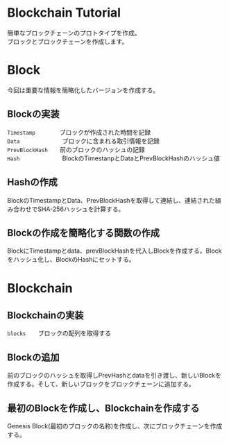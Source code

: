 Blockchain Tutorial
====


簡単なブロックチェーンのプロトタイプを作成。  
ブロックとブロックチェーンを作成します。
 
# Block
今回は重要な情報を簡略化したバージョンを作成する。  

## Blockの実装  
`Timestamp`　　　　ブロックが作成された時間を記録  
`Data`　　　　　　　ブロックに含まれる取引情報を記録  
`PrevBlockHash`　　前のブロックのハッシュの記録  
`Hash`　　　　　　　BlockのTimestanpとDataとPrevBlockHashのハッシュ値  
 
## Hashの作成  
BlockのTimestampとData、PrevBlockHashを取得して連結し、連結された組み合わせでSHA-256ハッシュを計算する。  

## Blockの作成を簡略化する関数の作成  
BlockにTimestampとdata、prevBlockHashを代入しBlockを作成する。Blockをハッシュ化し、BlockのHashにセットする。  


# Blockchain  

## Blockchainの実装  
`blocks`　　ブロックの配列を取得する  

## Blockの追加  
前のブロックのハッシュを取得しPrevHashとdataを引き渡し、新しいBlockを作成する。そして、新しいブロックをブロックチェーンに追加する。  

## 最初のBlockを作成し、Blockchainを作成する  
Genesis Block(最初のブロックの名称)を作成し、次にブロックチェーンを作成する。
